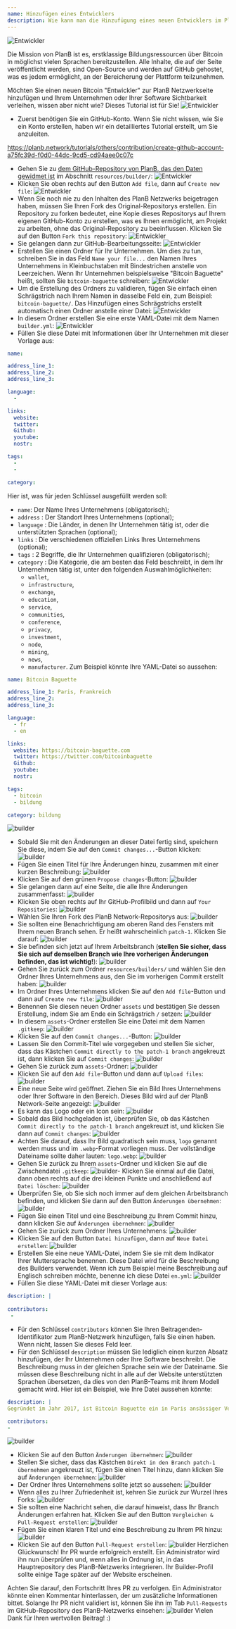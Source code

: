 ```yaml
---
name: Hinzufügen eines Entwicklers
description: Wie kann man die Hinzufügung eines neuen Entwicklers im PlanB Netzwerk vorschlagen?
---
```

![Entwickler](assets/cover.webp)

Die Mission von PlanB ist es, erstklassige Bildungsressourcen über Bitcoin in möglichst vielen Sprachen bereitzustellen. Alle Inhalte, die auf der Seite veröffentlicht werden, sind Open-Source und werden auf GitHub gehostet, was es jedem ermöglicht, an der Bereicherung der Plattform teilzunehmen.

Möchten Sie einen neuen Bitcoin "Entwickler" zur PlanB Netzwerkseite hinzufügen und Ihrem Unternehmen oder Ihrer Software Sichtbarkeit verleihen, wissen aber nicht wie? Dieses Tutorial ist für Sie!
![Entwickler](assets/01.webp)
- Zuerst benötigen Sie ein GitHub-Konto. Wenn Sie nicht wissen, wie Sie ein Konto erstellen, haben wir ein detailliertes Tutorial erstellt, um Sie anzuleiten.

https://planb.network/tutorials/others/contribution/create-github-account-a75fc39d-f0d0-44dc-9cd5-cd94aee0c07c


- Gehen Sie zu [dem GitHub-Repository von PlanB, das den Daten gewidmet ist](https://github.com/PlanB-Network/bitcoin-educational-content/tree/dev/resources/builders) im Abschnitt `resources/builder/`:
![Entwickler](assets/02.webp)
- Klicken Sie oben rechts auf den Button `Add file`, dann auf `Create new file`:
![Entwickler](assets/03.webp)
- Wenn Sie noch nie zu den Inhalten des PlanB Netzwerks beigetragen haben, müssen Sie Ihren Fork des Original-Repositorys erstellen. Ein Repository zu forken bedeutet, eine Kopie dieses Repositorys auf Ihrem eigenen GitHub-Konto zu erstellen, was es Ihnen ermöglicht, am Projekt zu arbeiten, ohne das Original-Repository zu beeinflussen. Klicken Sie auf den Button `Fork this repository`:
![Entwickler](assets/04.webp)
- Sie gelangen dann zur GitHub-Bearbeitungsseite:
![Entwickler](assets/05.webp)
- Erstellen Sie einen Ordner für Ihr Unternehmen. Um dies zu tun, schreiben Sie in das Feld `Name your file...` den Namen Ihres Unternehmens in Kleinbuchstaben mit Bindestrichen anstelle von Leerzeichen. Wenn Ihr Unternehmen beispielsweise "Bitcoin Baguette" heißt, sollten Sie `bitcoin-baguette` schreiben:
![Entwickler](assets/06.webp)
- Um die Erstellung des Ordners zu validieren, fügen Sie einfach einen Schrägstrich nach Ihrem Namen in dasselbe Feld ein, zum Beispiel: `bitcoin-baguette/`. Das Hinzufügen eines Schrägstrichs erstellt automatisch einen Ordner anstelle einer Datei:
![Entwickler](assets/07.webp)
- In diesem Ordner erstellen Sie eine erste YAML-Datei mit dem Namen `builder.yml`:
![Entwickler](assets/08.webp)
- Füllen Sie diese Datei mit Informationen über Ihr Unternehmen mit dieser Vorlage aus:

```yaml
name:

address_line_1:
address_line_2:
address_line_3: 

language:
  - 

links:
  website:
  twitter:
  Github:
  youtube:
  nostr:

tags:
  - 
  - 

category:
```

Hier ist, was für jeden Schlüssel ausgefüllt werden soll:
- `name`: Der Name Ihres Unternehmens (obligatorisch);
- `address` : Der Standort Ihres Unternehmens (optional);
- `language` : Die Länder, in denen Ihr Unternehmen tätig ist, oder die unterstützten Sprachen (optional);
- `links` : Die verschiedenen offiziellen Links Ihres Unternehmens (optional);
- `tags` : 2 Begriffe, die Ihr Unternehmen qualifizieren (obligatorisch);
- `category` : Die Kategorie, die am besten das Feld beschreibt, in dem Ihr Unternehmen tätig ist, unter den folgenden Auswahlmöglichkeiten:
	- `wallet`,
	- `infrastructure`,
	- `exchange`,
	- `education`,
	- `service`,
	- `communities`,
	- `conference`,
	- `privacy`,
	- `investment`,
	- `node`,
	- `mining`,
	- `news`,
	- `manufacturer`.
Zum Beispiel könnte Ihre YAML-Datei so aussehen:
```yaml
name: Bitcoin Baguette

address_line_1: Paris, Frankreich
address_line_2:
address_line_3: 

language:
  - fr
  - en

links:
  website: https://bitcoin-baguette.com
  twitter: https://twitter.com/bitcoinbaguette
  Github:
  youtube:
  nostr:

tags:
  - bitcoin
  - bildung

category: bildung
```

![builder](assets/09.webp)
- Sobald Sie mit den Änderungen an dieser Datei fertig sind, speichern Sie diese, indem Sie auf den `Commit changes...`-Button klicken:
![builder](assets/10.webp)
- Fügen Sie einen Titel für Ihre Änderungen hinzu, zusammen mit einer kurzen Beschreibung:
![builder](assets/11.webp)
- Klicken Sie auf den grünen `Propose changes`-Button:
![builder](assets/12.webp)
- Sie gelangen dann auf eine Seite, die alle Ihre Änderungen zusammenfasst:
![builder](assets/13.webp)
- Klicken Sie oben rechts auf Ihr GitHub-Profilbild und dann auf `Your Repositories`:
![builder](assets/14.webp)
- Wählen Sie Ihren Fork des PlanB Network-Repositorys aus:
![builder](assets/15.webp)
- Sie sollten eine Benachrichtigung am oberen Rand des Fensters mit Ihrem neuen Branch sehen. Er heißt wahrscheinlich `patch-1`. Klicken Sie darauf:
![builder](assets/16.webp)
- Sie befinden sich jetzt auf Ihrem Arbeitsbranch (**stellen Sie sicher, dass Sie sich auf demselben Branch wie Ihre vorherigen Änderungen befinden, das ist wichtig!**):
![builder](assets/17.webp)
- Gehen Sie zurück zum Ordner `resources/builders/` und wählen Sie den Ordner Ihres Unternehmens aus, den Sie im vorherigen Commit erstellt haben:
![builder](assets/18.webp)
- Im Ordner Ihres Unternehmens klicken Sie auf den `Add file`-Button und dann auf `Create new file`:
![builder](assets/19.webp)
- Benennen Sie diesen neuen Ordner `assets` und bestätigen Sie dessen Erstellung, indem Sie am Ende ein Schrägstrich `/` setzen:
![builder](assets/20.webp)
- In diesem `assets`-Ordner erstellen Sie eine Datei mit dem Namen `.gitkeep`:
![builder](assets/21.webp)
- Klicken Sie auf den `Commit changes...`-Button:
![builder](assets/22.webp)
- Lassen Sie den Commit-Titel wie vorgegeben und stellen Sie sicher, dass das Kästchen `Commit directly to the patch-1 branch` angekreuzt ist, dann klicken Sie auf `Commit changes`: ![builder](assets/23.webp)
- Gehen Sie zurück zum `assets`-Ordner:
![builder](assets/24.webp)
- Klicken Sie auf den `Add file`-Button und dann auf `Upload files`:
![builder](assets/25.webp)
- Eine neue Seite wird geöffnet. Ziehen Sie ein Bild Ihres Unternehmens oder Ihrer Software in den Bereich. Dieses Bild wird auf der PlanB Network-Seite angezeigt:
![builder](assets/26.webp)
- Es kann das Logo oder ein Icon sein:
![builder](assets/27.webp)
- Sobald das Bild hochgeladen ist, überprüfen Sie, ob das Kästchen `Commit directly to the patch-1 branch` angekreuzt ist, und klicken Sie dann auf `Commit changes`:
![builder](assets/28.webp)
- Achten Sie darauf, dass Ihr Bild quadratisch sein muss, `logo` genannt werden muss und im `.webp`-Format vorliegen muss. Der vollständige Dateiname sollte daher lauten: `logo.webp`:
![builder](assets/29.webp)
- Gehen Sie zurück zu Ihrem `assets`-Ordner und klicken Sie auf die Zwischendatei `.gitkeep`:
![builder](assets/30.webp)- Klicken Sie einmal auf die Datei, dann oben rechts auf die drei kleinen Punkte und anschließend auf `Datei löschen`:
![builder](assets/31.webp)
- Überprüfen Sie, ob Sie sich noch immer auf dem gleichen Arbeitsbranch befinden, und klicken Sie dann auf den Button `Änderungen übernehmen`:
![builder](assets/32.webp)
- Fügen Sie einen Titel und eine Beschreibung zu Ihrem Commit hinzu, dann klicken Sie auf `Änderungen übernehmen`:
![builder](assets/33.webp)
- Gehen Sie zurück zum Ordner Ihres Unternehmens:
![builder](assets/34.webp)
- Klicken Sie auf den Button `Datei hinzufügen`, dann auf `Neue Datei erstellen`:
![builder](assets/35.webp)
- Erstellen Sie eine neue YAML-Datei, indem Sie sie mit dem Indikator Ihrer Muttersprache benennen. Diese Datei wird für die Beschreibung des Builders verwendet. Wenn ich zum Beispiel meine Beschreibung auf Englisch schreiben möchte, benenne ich diese Datei `en.yml`:
![builder](assets/36.webp)
- Füllen Sie diese YAML-Datei mit dieser Vorlage aus:
```yaml
description: |
 
contributors:
 - 
```

- Für den Schlüssel `contributors` können Sie Ihren Beitragenden-Identifikator zum PlanB-Netzwerk hinzufügen, falls Sie einen haben. Wenn nicht, lassen Sie dieses Feld leer.
- Für den Schlüssel `description` müssen Sie lediglich einen kurzen Absatz hinzufügen, der Ihr Unternehmen oder Ihre Software beschreibt. Die Beschreibung muss in der gleichen Sprache sein wie der Dateiname. Sie müssen diese Beschreibung nicht in alle auf der Website unterstützten Sprachen übersetzen, da dies von den PlanB-Teams mit ihrem Modell gemacht wird. Hier ist ein Beispiel, wie Ihre Datei aussehen könnte:
```yaml
description: |
Gegründet im Jahr 2017, ist Bitcoin Baguette ein in Paris ansässiger Verein, der sich der Organisation von Bitcoin-Treffen und technischen Workshops widmet. Wir bringen Enthusiasten, Experten und neugierige Köpfe zusammen, um die Feinheiten der Bitcoin-Technologie zu erkunden und zu diskutieren. Unsere Veranstaltungen bieten eine Plattform für den Austausch von Wissen, Networking und die Vertiefung des Verständnisses der inneren Funktionsweise von Bitcoin. Werden Sie Teil der Bitcoin-Community in Paris bei Bitcoin Baguette und bleiben Sie auf dem Laufenden über die neuesten Entwicklungen im Bereich.

contributors:
- 
```
![builder](assets/37.webp)
- Klicken Sie auf den Button `Änderungen übernehmen`:
![builder](assets/38.webp)
- Stellen Sie sicher, dass das Kästchen `Direkt in den Branch patch-1 übernehmen` angekreuzt ist, fügen Sie einen Titel hinzu, dann klicken Sie auf `Änderungen übernehmen`:
![builder](assets/39.webp)
- Der Ordner Ihres Unternehmens sollte jetzt so aussehen:
![builder](assets/40.webp)
- Wenn alles zu Ihrer Zufriedenheit ist, kehren Sie zurück zur Wurzel Ihres Forks:
![builder](assets/41.webp)
- Sie sollten eine Nachricht sehen, die darauf hinweist, dass Ihr Branch Änderungen erfahren hat. Klicken Sie auf den Button `Vergleichen & Pull-Request erstellen`:
![builder](assets/42.webp)
- Fügen Sie einen klaren Titel und eine Beschreibung zu Ihrem PR hinzu:
![builder](assets/43.webp)
- Klicken Sie auf den Button `Pull-Request erstellen`:
![builder](assets/44.webp)
Herzlichen Glückwunsch! Ihr PR wurde erfolgreich erstellt. Ein Administrator wird ihn nun überprüfen und, wenn alles in Ordnung ist, in das Hauptrepository des PlanB-Netzwerks integrieren. Ihr Builder-Profil sollte einige Tage später auf der Website erscheinen.

Achten Sie darauf, den Fortschritt Ihres PR zu verfolgen. Ein Administrator könnte einen Kommentar hinterlassen, der um zusätzliche Informationen bittet. Solange Ihr PR nicht validiert ist, können Sie ihn im Tab `Pull-Requests` im GitHub-Repository des PlanB-Netzwerks einsehen:
![builder](assets/45.webp)
Vielen Dank für Ihren wertvollen Beitrag! :)
